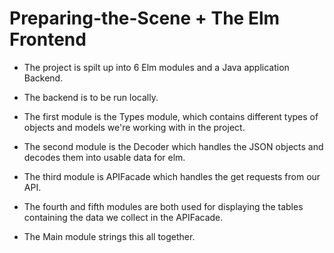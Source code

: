 # Preparing-the-Scene + The Elm Frontend

* The project is spilt up into 6 Elm modules and a Java application Backend.

* The backend is to be run locally.

* The first module is the Types module, which contains different types of objects and models we're working with in the project.

* The second module is the Decoder which handles the JSON objects and decodes them into usable data for elm.

* The third module is APIFacade which handles the get requests from our API.

* The fourth and fifth modules are both used for displaying the tables containing the data we collect in the APIFacade.

* The Main module strings this all together.
